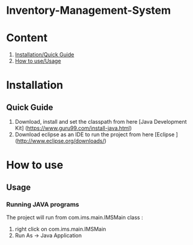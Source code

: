 Inventory-Management-System
===========================


Content
=======
1. [Installation/Quick Guide](#quick-guide)
1. [How to use/Usage](#usage)


Installation
============

Quick Guide
-----------
1. Download, install and set the classpath from here [Java Development Kit] (https://www.guru99.com/install-java.html)
1. Download eclipse as an IDE to run the project from here [Eclipse ] (http://www.eclipse.org/downloads/)

How to use
==========

Usage
-----

### Running JAVA programs

The project will run from com.ims.main.IMSMain class : 
1. right click on com.ims.main.IMSMain
1. Run As -> Java Application


















